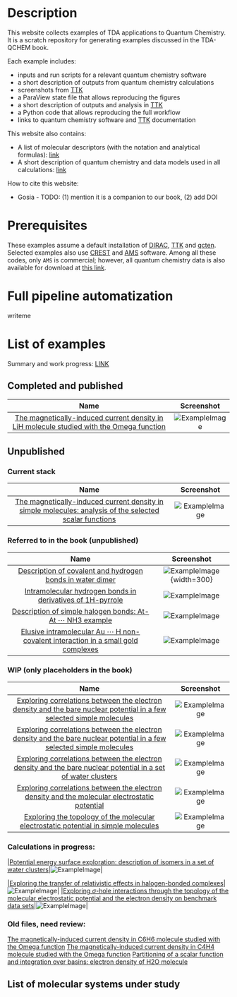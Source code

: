 # Description

This website collects examples of TDA applications to Quantum Chemistry. It is a scratch repository for generating examples discussed in the TDA-QCHEM book.

Each example includes:

* inputs and run scripts for a relevant quantum chemistry software
* a short description of outputs from quantum chemistry calculations
* screenshots from [TTK](https://topology-tool-kit.github.io/)
* a ParaView state file that allows reproducing the figures
* a short description of outputs and analysis in [TTK](https://topology-tool-kit.github.io/)
* a Python code that allows reproducing the full workflow
* links to quantum chemistry software and [TTK](https://topology-tool-kit.github.io/) documentation

This website also contains:

* A list of molecular descriptors (with the notation and analytical formulas): [link](definitions.md)
* A short description of quantum chemistry and data models used in all calculations: [link](models.md)

How to cite this website: 

* Gosia - TODO: (1) mention it is a companion to our book, (2) add DOI


# Prerequisites

These examples assume a default installation of [DIRAC](http://www.diracprogram.org/), [TTK](https://topology-tool-kit.github.io/) and [qcten](https://github.com/gosiao/qcten).
Selected examples also use [CREST](XXX) and [AMS](xxx) software. Among all these codes, only `AMS` is commercial; however, all quantum chemistry data is also available for download at [this link](xxx).


# Full pipeline automatization

writeme

# List of examples

Summary and work progress: [LINK](XXXX)


## Completed and published

| Name | Screenshot |
|:-:|:-:|
|[The magnetically-induced current density in LiH molecule studied with the Omega function](LiH_MICD/)|![ExampleImage](screenshots/LiH_MICD/repImageGray.jpg)|


## Unpublished


### Current stack


| Name | Screenshot |
|:-:|:-:|
|[The magnetically-induced current density in simple molecules: analysis of the selected scalar functions](MICD_simple/)|![ExampleImage](screenshots/TODO.jpg)|



### Referred to in the book (unpublished)

| Name | Screenshot |
|:-:|:-:|
|[Description of covalent and hydrogen bonds in water dimer](H2OH2O_ED_bonds)|![ExampleImage](screenshots/H2OH2O_ED_bonds/h2o_h2o_bondPersistence.jpg){width=300}|
|[Intramolecular hydrogen bonds in derivatives of 1H-pyrrole](C5H6ON2_ED_bonds)|![ExampleImage](screenshots/LiH_MICD/repImageGray.jpg)|
|[Description of simple halogen bonds: At-At $\cdots$ NH3 example](AtAtNH3_ED_RDG_bonds)|![ExampleImage](screenshots/LiH_MICD/repImageGray.jpg)|
|[Elusive intramolecular Au $\cdots$ H non-covalent interaction in a small gold complexes](elusiveAuH_ED_RDG_bonds)|![ExampleImage](screenshots/LiH_MICD/repImageGray.jpg)|


### WIP (only placeholders in the book)

| Name | Screenshot |
|:-:|:-:|
|[Exploring correlations between the electron density and the bare nuclear potential in a few selected simple molecules](simple_ED_BNP_homemorphisms.md)|![ExampleImage](screenshots/LiH_MICD/repImageGray.jpg)|
|[Exploring correlations between the electron density and the bare nuclear potential in a few selected simple molecules](simple_ED_BNP_homemorphisms.md)|![ExampleImage](screenshots/LiH_MICD/repImageGray.jpg)|
|[Exploring correlations between the electron density and the bare nuclear potential in a set of water clusters](water_clusters_ED-BNP-homeomorphism.md)|![ExampleImage](screenshots/LiH_MICD/repImageGray.jpg)|
|[Exploring correlations between the electron density and the molecular electrostatic potential](bivariate_ED_MESP.md)|![ExampleImage](screenshots/LiH_MICD/repImageGray.jpg)|
|[Exploring the topology of the molecular electrostatic potential in simple molecules](MESP_theory)|![ExampleImage](screenshots/LiH_MICD/repImageGray.jpg)|


### Calculations in progress:

|[Potential energy surface exploration: description of isomers in a set of water clusters](water_clusters_PES_isomers.md)|![ExampleImage](screenshots/LiH_MICD/repImageGray.jpg)|

|[Exploring the transfer of relativistic effects in halogen-bonded complexes](relativistic-xbs)|![ExampleImage](screenshots/LiH_MICD/repImageGray.jpg)|
|[Exploring $\sigma$-hole interactions through the topology of the molecular electrostatic potential and the electron density on benchmark data sets](sigma-hole-interactions-database)|![ExampleImage](screenshots/LiH_MICD/repImageGray.jpg)|



### Old files, need review:

[The magnetically-induced current density in C6H6 molecule studied with the Omega function](C6H6_MICD/)
[The magnetically-induced current density in C4H4 molecule studied with the Omega function](C4H4_MICD/)
[Partitioning of a scalar function and integration over basins: electron density of H2O molecule](H2O_ED_basins/)



## List of molecular systems under study




